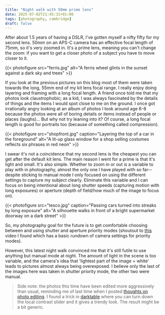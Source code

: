 ```yaml
---
title: "Night walk with 50mm prime lens"
date: 2025-07-02T21:45:31+01:00
tags: [photography, cambridge]
draft: false
---
```


After about 1.5 years of having a DSLR, I've gotten myself a nifty fifty for my second lens. 50mm on an APS-C camera has an effective focal length of 75mm, so it's very zoomed in. It's a prime lens, meaning you can't change the zoom: if you want to get a closer photo of a subject you have to move closer to it.

{{< photofigure src="ferris.jpg" alt="A ferris wheel glints in the sunset against a dark sky and trees" >}}

If you look at the previous pictures on this blog most of them were taken towards the long, 55mm end of my kit lens focal range. I really enjoy doing layering and framing with a long focal length. A friend once told me that my photos look claustrophobic; as a kid, I was always fascinated by the details of things and the items I would spot close to me on the ground. I once got irrationally angry looking at an album of photos I took around age 6-8 because the photos were all of boring details or items instead of people or places (laughs)... But why not try leaning into it? Of course, a long focal length is good for portraits too (because of something called compression).

{{< photofigure src="shopfront.jpg" caption="Layering the top of a car in the foreground" alt="A lit-up glass window for a shop selling costumes reflects six phrases in red neon" >}}

I swear it's not a coincidence that my second lens is the cheapest you can get after the default kit lens. The main reason I went for a prime is that it's light and small. It's also simple. Whether to zoom in or out is a variable to play with in photography, almost the only one I have played with so far--despite sticking to manual mode I only focused on using the different settings to capture my subject clearly. Eliminate this variable and I can focus on being intentional about long shutter speeds (capturing motion with long exposures) or aperture (depth of field/how much of the image to focus on).

{{< photofigure src="tesco.jpg" caption="Passing cars turned into streaks by long exposure" alt="A silhouette walks in front of a bright supermarket doorway on a dark street" >}}

So, my photography goal for the future is to get comfortable choosing between and using shutter and aperture priority modes (shoutout to [this](https://www.youtube.com/watch?v=_tahbRKbfAc) video I found which has a basic rundown of camera settings for priority modes).

However, this latest night walk convinced me that it's still futile to use anything but manual mode at night. The amount of light in the scene is too variable, and the camera's idea that 'lightest part of the image = white' leads to pictures almost always being overexposed. I believe only the last of the images here was taken in shutter priority mode, the other two were manual.

> Side note: the photos this time have been edited more aggressively than usual, reminding me of last time when I posted [thoughts on photo editing](/blog/tw-2024-cks-memorial-hall/). I found a trick in [darktable](https://www.darktable.org/) where you can turn down the local contrast slider and it gives a trendy look. The result might be a bit generic.
